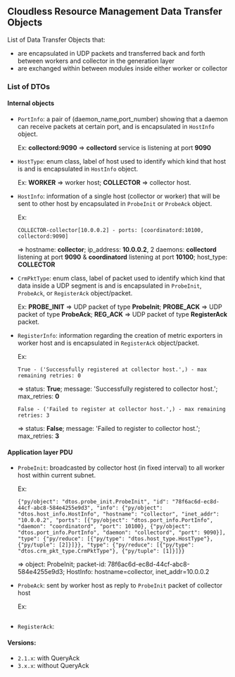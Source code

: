 ## Cloudless Resource Management Data Transfer Objects

List of Data Transfer Objects that:
- are encapsulated in UDP packets and transferred back and forth between workers and collector in the generation layer 
- are exchanged within between modules inside either worker or collector

### List of DTOs

#### Internal objects
- `PortInfo`: a pair of (daemon_name,port_number) showing that a daemon can receive packets at certain port, and is encapsulated in `HostInfo` object.
   
   Ex: **collectord:9090** => **collectord** service is listening at port **9090** 
    
- `HostType`: enum class, label of host used to identify which kind that host is and is encapsulated in `HostInfo` object.
    
   Ex: **WORKER** => worker host; **COLLECTOR** => collector host.
    
- `HostInfo`: information of a single host (collector or worker) that will be sent to other host by encapsulated in `ProbeInit` or `ProbeAck` object.
   
   Ex: 
   ```
   COLLECTOR-collector[10.0.0.2] - ports: [coordinatord:10100, collectord:9090]
   ```
   => hostname: **collector**; ip_address: **10.0.0.2**, 2 daemons: **collectord** listening at port **9090** & **coordinatord** listening at port **10100**; host_type: **COLLECTOR**
   
- `CrmPktType`: enum class, label of packet used to identify which kind that data inside a UDP segment is and is encapsulated in `ProbeInit`, `ProbeAck`, or `RegisterAck` object/packet.
   
   Ex: **PROBE_INIT** => UDP packet of type **ProbeInit**; **PROBE_ACK** => UDP packet of type **ProbeAck**; **REG_ACK** => UDP packet of type **RegisterAck** packet.
   
- `RegisterInfo`: information regarding the creation of metric exporters in worker host and is encapsulated in `RegisterAck` object/packet.

   Ex:
   ```
   True - ('Successfully registered at collector host.',) - max remaining retries: 0
   ```
   => status: **True**; message: 'Successfully registered to collector host.'; max_retries: **0**
   ```
   False - ('Failed to register at collector host.',) - max remaining retries: 3
   ```
   => status: **False**; message: 'Failed to register to collector host.'; max_retries: **3**
   
#### Application layer PDU
- `ProbeInit`: broadcasted by collector host (in fixed interval) to all worker host within current subnet.
    
   Ex:
   ```
   {"py/object": "dtos.probe_init.ProbeInit", "id": "78f6ac6d-ec8d-44cf-abc8-584e4255e9d3", "info": {"py/object": "dtos.host_info.HostInfo", "hostname": "collector", "inet_addr": "10.0.0.2", "ports": [{"py/object": "dtos.port_info.PortInfo", "daemon": "coordinatord", "port": 10100}, {"py/object": "dtos.port_info.PortInfo", "daemon": "collectord", "port": 9090}], "type": {"py/reduce": [{"py/type": "dtos.host_type.HostType"}, {"py/tuple": [2]}]}}, "type": {"py/reduce": [{"py/type": "dtos.crm_pkt_type.CrmPktType"}, {"py/tuple": [1]}]}}
   ```
   => object: ProbeInit; packet-id: 78f6ac6d-ec8d-44cf-abc8-584e4255e9d3; HostInfo: hostname=collector, inet_addr=10.0.0.2

- `ProbeAck`:  sent by worker host as reply to `ProbeInit` packet of collector host

   Ex:
   ```
   
   ```
- `RegisterAck`:

#### Versions:
- `2.1.x`: with QueryAck
- `3.x.x`: without QueryAck